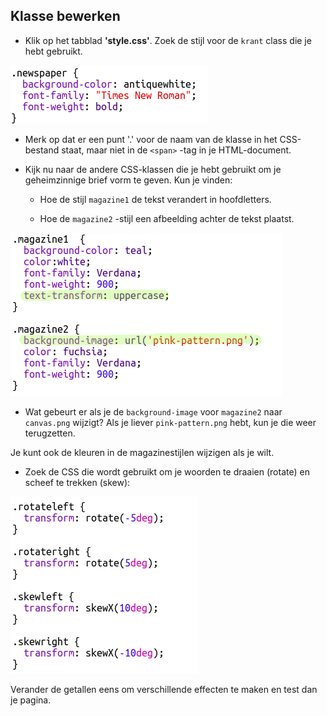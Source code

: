 ## Klasse bewerken

+ Klik op het tabblad **'style.css'**. Zoek de stijl voor de `krant` class die je hebt gebruikt.

![screenshot](images/letter-newspaper.png)

+ Merk op dat er een punt '.' voor de naam van de klasse in het CSS-bestand staat, maar niet in de `<span>` -tag in je HTML-document.

+ Kijk nu naar de andere CSS-klassen die je hebt gebruikt om je geheimzinnige brief vorm te geven. Kun je vinden:
    
    + Hoe de stijl `magazine1` de tekst verandert in hoofdletters.
    
    + Hoe de `magazine2` -stijl een afbeelding achter de tekst plaatst.

![screenshot](images/letter-magazines.png)

+ Wat gebeurt er als je de `background-image` voor `magazine2` naar `canvas.png` wijzigt? Als je liever `pink-pattern.png` hebt, kun je die weer terugzetten. 

Je kunt ook de kleuren in de magazinestijlen wijzigen als je wilt.

+ Zoek de CSS die wordt gebruikt om je woorden te draaien (rotate) en scheef te trekken (skew):

![screenshot](images/letter-rotate-skew.png)

Verander de getallen eens om verschillende effecten te maken en test dan je pagina.